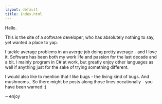 ```yaml
---
layout: default
title: index.html
---
```

Hello. <!-- pls don't spam my mail -->

This is the site of a software developer, who has absolutely nothing to say, yet wanted a place to yap.

I tackle average problems in an averge job doing pretty average - and I love it. 
Software has been both my work life and passion for the last decade and a bit. I mainly program in C# at work, but greatly enjoy other languages as well if anything just for the sake of trying something different.

I would also like to mention that I like bugs - the living kind of bugs. And mushrooms.. So there might be posts along those lines occationally - you have been warned :)

~ enjoy